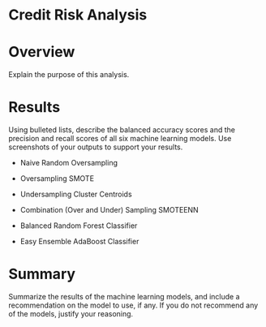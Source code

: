 # Credit Risk Analysis

# Overview
Explain the purpose of this analysis.

# Results
Using bulleted lists, describe the balanced accuracy scores and the precision and recall scores of all six machine learning models. Use screenshots of your outputs to support your results.

- Naive Random Oversampling

- Oversampling SMOTE

- Undersampling Cluster Centroids

- Combination (Over and Under) Sampling SMOTEENN

- Balanced Random Forest Classifier

- Easy Ensemble AdaBoost Classifier






# Summary
Summarize the results of the machine learning models, and include a recommendation on the model to use, if any. If you do not recommend any of the models, justify your reasoning.


